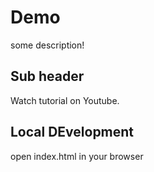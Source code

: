 # Demo


some description!


## Sub header


Watch tutorial on Youtube.



## Local DEvelopment

open index.html in your browser
